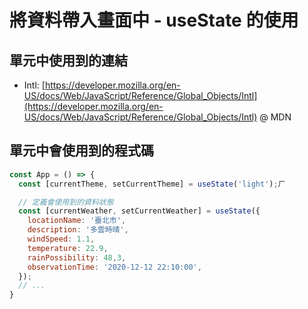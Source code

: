 # 將資料帶入畫面中 - useState 的使用

## 單元中使用到的連結

- Intl: [https://developer.mozilla.org/en-US/docs/Web/JavaScript/Reference/Global_Objects/Intl](https://developer.mozilla.org/en-US/docs/Web/JavaScript/Reference/Global_Objects/Intl) @ MDN

## 單元中會使用到的程式碼

```jsx
const App = () => {
  const [currentTheme, setCurrentTheme] = useState('light');ㄏ

  // 定義會使用到的資料狀態
  const [currentWeather, setCurrentWeather] = useState({
    locationName: '臺北市',
    description: '多雲時晴',
    windSpeed: 1.1,
    temperature: 22.9,
    rainPossibility: 48,3,
    observationTime: '2020-12-12 22:10:00',
  });
  // ...
}
```
